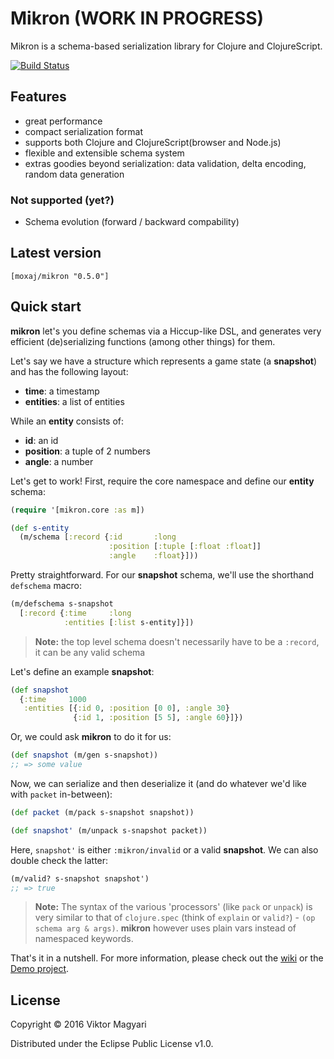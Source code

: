 # Mikron (WORK IN PROGRESS)

Mikron is a schema-based serialization library for Clojure and ClojureScript.

[![Build Status](https://travis-ci.org/moxaj/mikron.svg?branch=master)](https://travis-ci.org/moxaj/mikron)

## Features

- great performance
- compact serialization format
- supports both Clojure and ClojureScript(browser and Node.js)
- flexible and extensible schema system
- extras goodies beyond serialization: data validation, delta encoding, random data generation

### Not supported (yet?)

- Schema evolution (forward / backward compability)

## Latest version

`[moxaj/mikron "0.5.0"]`

## Quick start

**mikron** let's you define schemas via a Hiccup-like DSL, and generates very efficient (de)serializing functions (among other things) for them.

Let's say we have a structure which represents a game state (a **snapshot**) and has the following layout:
- **time**: a timestamp
- **entities**: a list of entities

While an **entity** consists of:
- **id**: an id
- **position**: a tuple of 2 numbers
- **angle**: a number

Let's get to work! First, require the core namespace and define our **entity** schema:

```clojure
(require '[mikron.core :as m])

(def s-entity
  (m/schema [:record {:id       :long
                      :position [:tuple [:float :float]]
                      :angle    :float}]))
```

Pretty straightforward. For our **snapshot** schema, we'll use the shorthand `defschema` macro:
```clojure
(m/defschema s-snapshot
  [:record {:time     :long
            :entities [:list s-entity]}])
```

> **Note:** the top level schema doesn't necessarily have to be a `:record`, it can be any valid schema

Let's define an example **snapshot**:
```clojure
(def snapshot
  {:time     1000
   :entities [{:id 0, :position [0 0], :angle 30}
              {:id 1, :position [5 5], :angle 60}]})
```

Or, we could ask **mikron** to do it for us:
```clojure
(def snapshot (m/gen s-snapshot))
;; => some value
```

Now, we can serialize and then deserialize it (and do whatever we'd like with `packet` in-between):
```clojure
(def packet (m/pack s-snapshot snapshot))

(def snapshot' (m/unpack s-snapshot packet))
```

Here, `snapshot'` is either `:mikron/invalid` or a valid **snapshot**. We can also double check the latter:
```clojure
(m/valid? s-snapshot snapshot')
;; => true
```

> **Note:** The syntax of the various 'processors' (like `pack` or `unpack`) is very similar to that of `clojure.spec` (think of `explain` or `valid?`) - `(op schema arg & args)`. **mikron** however uses plain vars instead of namespaced keywords.

That's it in a nutshell. For more information, please check out the [wiki](https://github.com/moxaj/mikron/wiki) or the [Demo project](https://github.com/moxaj/mikron-demo).

## License

Copyright © 2016 Viktor Magyari

Distributed under the Eclipse Public License v1.0.
